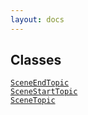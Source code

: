 ```yaml
---
layout: docs
---
```

## Classes

<a href="../object/SceneEndTopic.html#SceneEndTopic"
target="main"><code>SceneEndTopic</code></a>  
<a href="../object/SceneStartTopic.html#SceneStartTopic"
target="main"><code>SceneStartTopic</code></a>  
<a href="../object/SceneTopic.html#SceneTopic"
target="main"><code>SceneTopic</code></a>  
